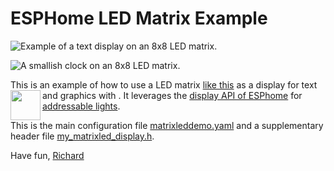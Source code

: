 # ESPHome LED Matrix Example 

![Example of a text display on an 8x8 LED matrix.](text.gif)

![A smallish clock on an 8x8 LED matrix.](clock.gif)

This is an example of how to use a LED matrix [like this](https://www.adafruit.com/product/1487) as a display for text and graphics with 
<a href="https://esphome.io/"><img src="https://esphome.io/_images/logo-text.png" align="left" height="48" ></a>. 
It leverages the [display API of ESPhome](https://esphome.io/components/display/index.html) for [addressable lights](https://esphome.io/components/light/index.html).

This is the main configuration file [matrixleddemo.yaml](matrixleddemo.yaml) and a supplementary header file [my_matrixled_display.h](my_matrixled_display.h).

Have fun,
[Richard](https://nauber.dev)

 

